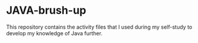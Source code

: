 # JAVA-brush-up
This repository contains the activity files that I used during my self-study to develop my knowledge of Java further.
